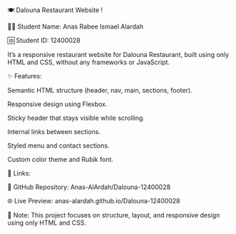 🍽️ Dalouna Restaurant Website !

👨‍🎓 Student Name: Anas Rabee Ismael Alardah

🆔 Student ID: 12400028

It’s a responsive restaurant website for Dalouna Restaurant, built using only HTML and CSS, without any frameworks or JavaScript.

✨ Features:

Semantic HTML structure (header, nav, main, sections, footer).

Responsive design using Flexbox.

Sticky header that stays visible while scrolling.

Internal links between sections.

Styled menu and contact sections.

Custom color theme and Rubik font.

🔗 Links:

📂 GitHub Repository: Anas-AlArdah/Dalouna-12400028

🌐 Live Preview: anas-alardah.github.io/Dalouna-12400028

📝 Note:
This project focuses on structure, layout, and responsive design using only HTML and CSS.